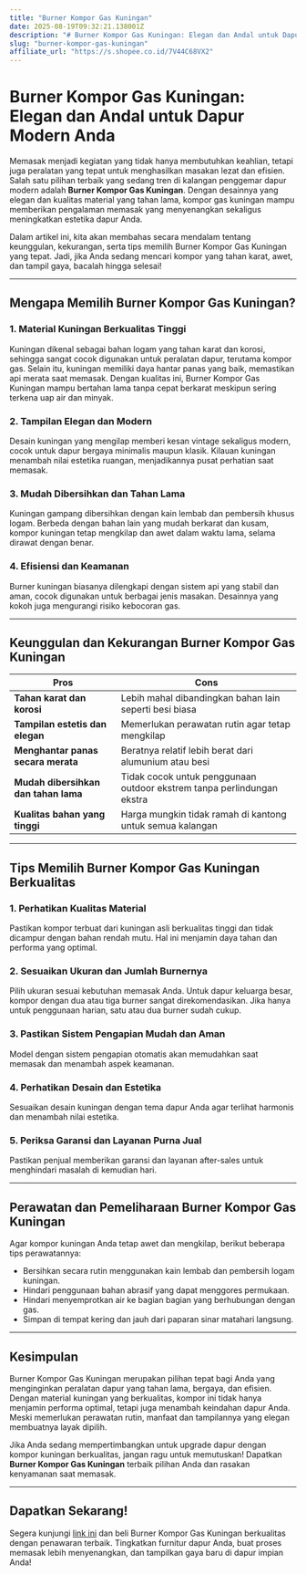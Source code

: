 ```yaml
---
title: "Burner Kompor Gas Kuningan"
date: 2025-08-19T09:32:21.138001Z
description: "# Burner Kompor Gas Kuningan: Elegan dan Andal untuk Dapur Modern Anda..."
slug: "burner-kompor-gas-kuningan"
affiliate_url: "https://s.shopee.co.id/7V44C68VX2"
---
```

# Burner Kompor Gas Kuningan: Elegan dan Andal untuk Dapur Modern Anda

Memasak menjadi kegiatan yang tidak hanya membutuhkan keahlian, tetapi juga peralatan yang tepat untuk menghasilkan masakan lezat dan efisien. Salah satu pilihan terbaik yang sedang tren di kalangan penggemar dapur modern adalah **Burner Kompor Gas Kuningan**. Dengan desainnya yang elegan dan kualitas material yang tahan lama, kompor gas kuningan mampu memberikan pengalaman memasak yang menyenangkan sekaligus meningkatkan estetika dapur Anda.

Dalam artikel ini, kita akan membahas secara mendalam tentang keunggulan, kekurangan, serta tips memilih Burner Kompor Gas Kuningan yang tepat. Jadi, jika Anda sedang mencari kompor yang tahan karat, awet, dan tampil gaya, bacalah hingga selesai!

---

## Mengapa Memilih Burner Kompor Gas Kuningan?

### 1. Material Kuningan Berkualitas Tinggi

Kuningan dikenal sebagai bahan logam yang tahan karat dan korosi, sehingga sangat cocok digunakan untuk peralatan dapur, terutama kompor gas. Selain itu, kuningan memiliki daya hantar panas yang baik, memastikan api merata saat memasak. Dengan kualitas ini, Burner Kompor Gas Kuningan mampu bertahan lama tanpa cepat berkarat meskipun sering terkena uap air dan minyak.

### 2. Tampilan Elegan dan Modern

Desain kuningan yang mengilap memberi kesan vintage sekaligus modern, cocok untuk dapur bergaya minimalis maupun klasik. Kilauan kuningan menambah nilai estetika ruangan, menjadikannya pusat perhatian saat memasak.

### 3. Mudah Dibersihkan dan Tahan Lama

Kuningan gampang dibersihkan dengan kain lembab dan pembersih khusus logam. Berbeda dengan bahan lain yang mudah berkarat dan kusam, kompor kuningan tetap mengkilap dan awet dalam waktu lama, selama dirawat dengan benar.

### 4. Efisiensi dan Keamanan

Burner kuningan biasanya dilengkapi dengan sistem api yang stabil dan aman, cocok digunakan untuk berbagai jenis masakan. Desainnya yang kokoh juga mengurangi risiko kebocoran gas.

---

## Keunggulan dan Kekurangan Burner Kompor Gas Kuningan

| **Pros** | **Cons** |
| --- | --- |
| **Tahan karat dan korosi** | Lebih mahal dibandingkan bahan lain seperti besi biasa |
| **Tampilan estetis dan elegan** | Memerlukan perawatan rutin agar tetap mengkilap |
| **Menghantar panas secara merata** | Beratnya relatif lebih berat dari alumunium atau besi |
| **Mudah dibersihkan dan tahan lama** | Tidak cocok untuk penggunaan outdoor ekstrem tanpa perlindungan ekstra |
| **Kualitas bahan yang tinggi** | Harga mungkin tidak ramah di kantong untuk semua kalangan |

---

## Tips Memilih Burner Kompor Gas Kuningan Berkualitas

### 1. Perhatikan Kualitas Material

Pastikan kompor terbuat dari kuningan asli berkualitas tinggi dan tidak dicampur dengan bahan rendah mutu. Hal ini menjamin daya tahan dan performa yang optimal.

### 2. Sesuaikan Ukuran dan Jumlah Burnernya

Pilih ukuran sesuai kebutuhan memasak Anda. Untuk dapur keluarga besar, kompor dengan dua atau tiga burner sangat direkomendasikan. Jika hanya untuk penggunaan harian, satu atau dua burner sudah cukup.

### 3. Pastikan Sistem Pengapian Mudah dan Aman

Model dengan sistem pengapian otomatis akan memudahkan saat memasak dan menambah aspek keamanan.

### 4. Perhatikan Desain dan Estetika

Sesuaikan desain kuningan dengan tema dapur Anda agar terlihat harmonis dan menambah nilai estetika.

### 5. Periksa Garansi dan Layanan Purna Jual

Pastikan penjual memberikan garansi dan layanan after-sales untuk menghindari masalah di kemudian hari.

---

## Perawatan dan Pemeliharaan Burner Kompor Gas Kuningan

Agar kompor kuningan Anda tetap awet dan mengkilap, berikut beberapa tips perawatannya:

- Bersihkan secara rutin menggunakan kain lembab dan pembersih logam kuningan.
- Hindari penggunaan bahan abrasif yang dapat menggores permukaan.
- Hindari menyemprotkan air ke bagian bagian yang berhubungan dengan gas.
- Simpan di tempat kering dan jauh dari paparan sinar matahari langsung.

---

## Kesimpulan

Burner Kompor Gas Kuningan merupakan pilihan tepat bagi Anda yang menginginkan peralatan dapur yang tahan lama, bergaya, dan efisien. Dengan material kuningan yang berkualitas, kompor ini tidak hanya menjamin performa optimal, tetapi juga menambah keindahan dapur Anda. Meski memerlukan perawatan rutin, manfaat dan tampilannya yang elegan membuatnya layak dipilih.

Jika Anda sedang mempertimbangkan untuk upgrade dapur dengan kompor kuningan berkualitas, jangan ragu untuk memutuskan! Dapatkan **Burner Kompor Gas Kuningan** terbaik pilihan Anda dan rasakan kenyamanan saat memasak.

---

## Dapatkan Sekarang! 

Segera kunjungi [link ini](https://s.shopee.co.id/7V44C68VX2) dan beli Burner Kompor Gas Kuningan berkualitas dengan penawaran terbaik. Tingkatkan furnitur dapur Anda, buat proses memasak lebih menyenangkan, dan tampilkan gaya baru di dapur impian Anda!